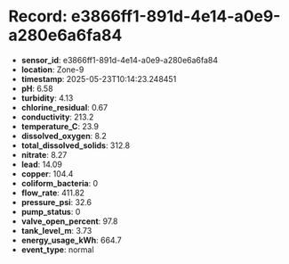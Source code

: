 # Record: e3866ff1-891d-4e14-a0e9-a280e6a6fa84

- **sensor_id**: e3866ff1-891d-4e14-a0e9-a280e6a6fa84
- **location**: Zone-9
- **timestamp**: 2025-05-23T10:14:23.248451
- **pH**: 6.58
- **turbidity**: 4.13
- **chlorine_residual**: 0.67
- **conductivity**: 213.2
- **temperature_C**: 23.9
- **dissolved_oxygen**: 8.2
- **total_dissolved_solids**: 312.8
- **nitrate**: 8.27
- **lead**: 14.09
- **copper**: 104.4
- **coliform_bacteria**: 0
- **flow_rate**: 411.82
- **pressure_psi**: 32.6
- **pump_status**: 0
- **valve_open_percent**: 97.8
- **tank_level_m**: 3.73
- **energy_usage_kWh**: 664.7
- **event_type**: normal